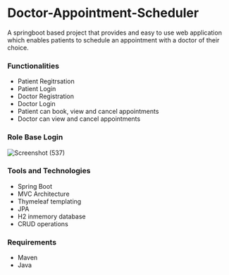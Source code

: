 # Doctor-Appointment-Scheduler
A springboot based project that provides and easy to use web application which enables patients to schedule an appointment with a doctor of their choice.

### Functionalities
* Patient Regitrsation
* Patient Login
* Doctor Registration
* Doctor Login
* Patient can book, view and cancel appointments
* Doctor can view and cancel appointments

### Role Base Login
![Screenshot (537)](https://github.com/user-attachments/assets/84d1cf6a-f7e5-44aa-9e9d-73955e511024)

### Tools and Technologies
- Spring Boot
- MVC Architecture
- Thymeleaf templating
- JPA
- H2 inmemory database
- CRUD operations

### Requirements
- Maven
- Java


